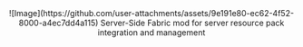 <div align="center">
![Image](https://github.com/user-attachments/assets/9e191e80-ec62-4f52-8000-a4ec7dd4a115)
Server-Side Fabric mod for server resource pack integration and management
</div>

